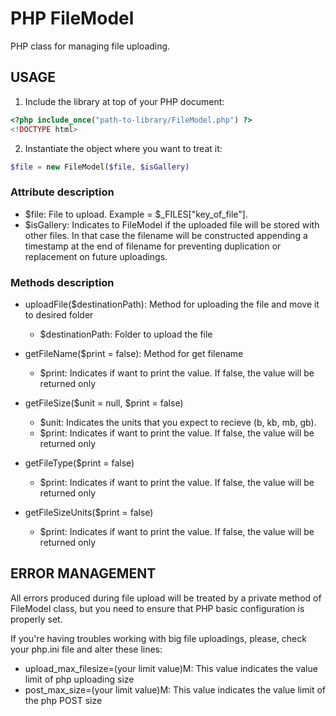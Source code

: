 # PHP FileModel
PHP class for managing file uploading.

## USAGE

1) Include the library at top of your PHP document:

```php
<?php include_once("path-to-library/FileModel.php") ?>
<!DOCTYPE html>
```

2) Instantiate the object where you want to treat it:

```php
$file = new FileModel($file, $isGallery)
```

### Attribute description
- $file: File to upload. Example = $_FILES["key_of_file"].
- $isGallery: Indicates to FileModel if the uploaded file will be stored with other files. In that case the filename will be constructed appending a timestamp at the end of filename for preventing duplication or replacement on future uploadings.

### Methods description
- uploadFile($destinationPath): Method for uploading the file and move it to desired folder
  - $destinationPath: Folder to upload the file

- getFileName($print = false): Method for get filename
  - $print: Indicates if want to print the value. If false, the value will be returned only

- getFileSize($unit = null, $print = false)
  - $unit: Indicates the units that you expect to recieve (b, kb, mb, gb).
  - $print: Indicates if want to print the value. If false, the value will be returned only

- getFileType($print = false)
  - $print: Indicates if want to print the value. If false, the value will be returned only

- getFileSizeUnits($print = false)
  - $print: Indicates if want to print the value. If false, the value will be returned only


## ERROR MANAGEMENT
All errors produced during file upload will be treated by a private method of FileModel class, but you need to ensure that PHP basic configuration is properly set.

If you're having troubles working with big file uploadings, please, check your php.ini file and alter these lines:

  - upload_max_filesize=(your limit value)M: This value indicates the value limit of php uploading size
  - post_max_size=(your limit value)M: This value indicates the value limit of the php POST size
